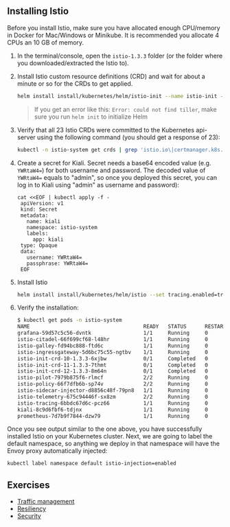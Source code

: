 
## Installing Istio

Before you install Istio, make sure you have allocated enough CPU/memory in Docker for Mac/Windows or Minikube. It is recommended you allocate 4 CPUs an 10 GB of memory.

1.  In the terminal/console, open the `istio-1.3.3` folder (or the folder where you downloaded/extracted the Istio to).
1.  Install Istio custom resource definitions (CRD) and wait for about a minute or so for the CRDs to get applied.

    ```bash
    helm install install/kubernetes/helm/istio-init --name istio-init --namespace istio-system
    ```
    
    >If you get an error like this: `Error: could not find tiller`, make sure you run `helm init` to initialize Helm

1.  Verify that all 23 Istio CRDs were committed to the Kubernetes api-server using the following command (you should get a response of 23):

    ```bash
    kubectl -n istio-system get crds | grep 'istio.io\|certmanager.k8s.io' | wc -l
    ```

1. Create a secret for Kiali. Secret needs a base64 encoded value (e.g. `YWRtaW4=`) for both username and password. The decoded value of `YWRtaW4=` equals to "admin", so once you deployed this secret, you can log in to Kiali using "admin" as username and password):

   ```
   cat <<EOF | kubectl apply -f -
    apiVersion: v1
    kind: Secret
    metadata:
      name: kiali
      namespace: istio-system
      labels:
        app: kiali
    type: Opaque
    data:
      username: YWRtaW4=
      passphrase: YWRtaW4=
    EOF
   ```

1.  Install Istio

    ```bash
    helm install install/kubernetes/helm/istio --set tracing.enabled=true --set tracing.ingress.enabled=true --set pilot.traceSampling=100 --set pilot.resources.requests.memory="512Mi" --set grafana.enabled=true --set prometheus.enabled=true --set kiali.enabled=true --set "kiali.dashboard.jaegerURL=http://localhost:16686/jaeger" --set "kiali.dashboard.grafanaURL=http://localhost:3000" --name istio --namespace istio-system
    ```

1.  Verify the installation:

    ```bash
    $ kubectl get pods -n istio-system
    NAME                                     READY   STATUS      RESTARTS   AGE
    grafana-59d57c5c56-dvntk                 1/1     Running     0          7m41s
    istio-citadel-66f699cf68-l48hr           1/1     Running     0          7m41s
    istio-galley-fd94bc888-ftd6c             1/1     Running     0          7m41s
    istio-ingressgateway-5d6bc75c55-ngtbv    1/1     Running     0          7m41s
    istio-init-crd-10-1.3.3-6xjbw            0/1     Completed   0          9m28s
    istio-init-crd-11-1.3.3-7thmt            0/1     Completed   0          9m28s
    istio-init-crd-12-1.3.3-8m64n            0/1     Completed   0          9m28s
    istio-pilot-7979b875f6-rlmcf             2/2     Running     0          7m41s
    istio-policy-66f7dfb6b-sp74v             2/2     Running     0          117s
    istio-sidecar-injector-d8856c48f-79pn8   1/1     Running     0          7m41s
    istio-telemetry-675c94446f-sx8zm         2/2     Running     0          92s
    istio-tracing-6bbdc67d6c-pcz66           1/1     Running     0          7m41s
    kiali-8c9d6fbf6-tdjnx                    1/1     Running     0          7m41s
    prometheus-7d7b9f7844-dzw79              1/1     Running     0          7m41s
    ```

Once you see output similar to the one above, you have successfully installed Istio on your Kubernetes cluster. Next, we are going to label the default namespace, so anything we deploy in that namespace will have the Envoy proxy automatically injected:

```bash
kubectl label namespace default istio-injection=enabled
```

## Exercises

- [Traffic management](./traffic/README.md)
- [Resiliency](./resiliency/README.md)
- [Security](./security/README.md)
